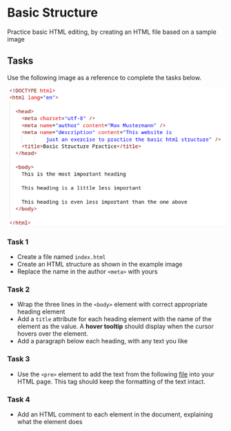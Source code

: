 # Basic Structure

Practice basic HTML editing, by creating an HTML file based on a sample image

## Tasks

Use the following image as a reference to complete the tasks below.

![Reference Image](./assets/reference.png)

### Task 1

- Create a file named `index.html`
- Create an HTML structure as shown in the example image
- Replace the name in the author `<meta>` with yours

### Task 2

- Wrap the three lines in the `<body>` element with correct appropriate heading element
- Add a `title` attribute for each heading element with the name of the element as the value. A **hover tooltip** should display when the cursor hovers over the element.
- Add a paragraph below each heading, with any text you like

### Task 3

- Use the `<pre>` element to add the text from the following [file](/assets/logo.txt) into your HTML page. This tag should keep the formatting of the text intact.

### Task 4

- Add an HTML comment to each element in the document, explaining what the element does
